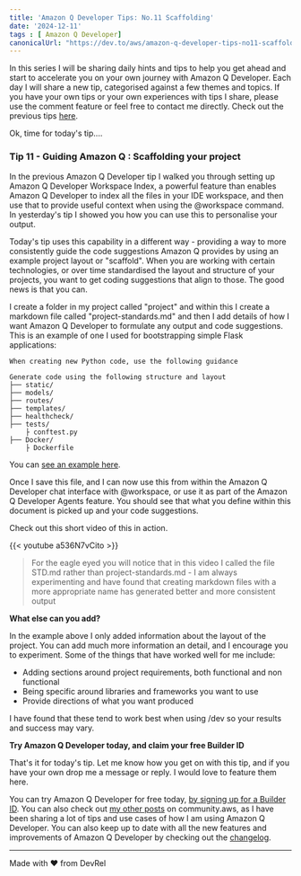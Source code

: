```yaml
---
title: 'Amazon Q Developer Tips: No.11 Scaffolding'
date: '2024-12-11'
tags : [ Amazon Q Developer]
canonicalUrl: "https://dev.to/aws/amazon-q-developer-tips-no11-scaffolding-5c6m"
---
```


In this series I will be sharing daily hints and tips to help you get ahead and start to accelerate you on your own journey with Amazon Q Developer. Each day I will share a new tip, categorised against a few themes and topics. If you have your own tips or your own experiences with tips I share, please use the comment feature or feel free to contact me directly. Check out the previous tips [here](https://dev.to/aws/amazon-q-developer-tips-no10-personalise-amazon-qs-output-243p).

Ok, time for today's tip....

### Tip 11 - Guiding Amazon Q : Scaffolding your project

In the previous Amazon Q Developer tip I walked you through setting up Amazon Q Developer Workspace Index, a powerful feature than enables Amazon Q Developer to index all the files in your IDE workspace, and then use that to provide useful context when using the @workspace command. In yesterday's tip I showed you how you can use this to personalise your output.

Today's tip uses  this capability in a different way - providing a way to more consistently guide the code suggestions Amazon Q provides by using an example project layout or "scaffold". When you are working with certain technologies, or over time standardised the layout and structure of your projects, you want to get coding suggestions that align to those. The good news is that you can.

I create a folder in my project called "project" and within this I create a markdown file called "project-standards.md" and then I add details of how I want Amazon Q Developer to formulate any output and code suggestions. This is an example of one I used for bootstrapping simple Flask applications:

```
When creating new Python code, use the following guidance

Generate code using the following structure and layout
├── static/
├── models/
├── routes/
├── templates/
├── healthcheck/
├── tests/
    ├ conftest.py
├── Docker/
    ├ Dockerfile

```

You can [see an example here](https://github.com/094459/porto-techhub-amazon-q-workshop/blob/main/project/PROJECT-STD.md).

Once I save this file, and I can now use this from within the Amazon Q Developer chat interface with @workspace, or use it as part of the Amazon Q Developer Agents feature. You should see that what you define within this document is picked up and your code suggestions.

Check out this short video of this in action.

{{< youtube a536N7vCito >}}

> For the eagle eyed you will notice that in this video I called the file STD.md rather than project-standards.md - I am always experimenting and have found that creating markdown files with a more appropriate name has generated better and more consistent output

**What else can you add?**

In the example above I only added information about the layout of the project. You can add much more information an detail, and I encourage you to experiment. Some of the things that have worked well for me include:

* Adding sections around project requirements, both functional and non functional
* Being specific around libraries and frameworks you want to use
* Provide directions of what you want produced

I have found that these tend to work best when using /dev so your results and success may vary.


**Try Amazon Q Developer today, and claim your free Builder ID**

That's it for today's tip. Let me know how you get on with this tip, and if you have your own drop me a message or reply. I would love to feature them here.

You can try Amazon Q Developer for free today, [by signing up for a Builder ID](https://community.aws/builderid?trk=34e0ecce-8101-42c4-840a-fe6170420294&sc_channel=el). You can also check out [my other posts](https://community.aws/@ricsueaws) on community.aws, as I have been sharing a lot of tips and use cases of how I am using Amazon Q Developer. You can also keep up to date with all the new features and improvements of Amazon Q Developer by checking out the [changelog](https://aws.amazon.com/developer/generative-ai/amazon-q/change-log/).


---
Made with ♥ from DevRel
